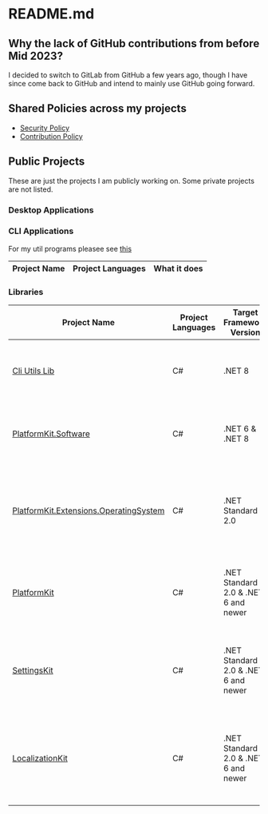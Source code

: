# README.md

## Why the lack of GitHub contributions from before Mid 2023?
I decided to switch to GitLab from GitHub a few years ago, though I have since come back to GitHub and intend to mainly use GitHub going forward.

## Shared Policies across my projects
* [Security Policy](https://github.com/alastairlundy/AlastairLundy/blob/main/SECURITY.md)
* [Contribution Policy](https://github.com/alastairlundy/AlastairLundy/blob/main/CONTRIBUTING.md)

## Public Projects
These are just the projects I am publicly working on. Some private projects are not listed.

### Desktop Applications

### CLI Applications
For my util programs pleasee see [this](https://github.com/alastairlundy/utils)

| Project Name | Project Languages | What it does | 
|-|-|-|


### Libraries
| Project Name | Project Languages | Target Framework Version | What it does | 
|-|-|-|-|
| [Cli Utils Lib](https://github.com/alastairlundy/CliUtilsLib) | C# | .NET 8 | A library to help with the creation of CLI tools and/or console applications.|
| [PlatformKit.Software](https://github.com/PlatformKitLibrary/PlatformKit.Software) | C# | .NET 6 & .NET 8| Helps with getting Installed Apps and Supported Package Managers.|  
| [PlatformKit.Extensions.OperatingSystem](https://github.com/PlatformKitLibrary/PlatformKit.Extensions.OperatingSystem) | C# | .NET Standard 2.0 | Extends the ``OperatingSystem`` class to make it easier to handle cross-platform code on .NET Standard 2 compatible projects |
| [PlatformKit](https://github.com/alastairlundy/PlatformKit) | C# | .NET Standard 2.0 & .NET 6 and newer | Helps with handling Cross-platform code and detecting Platform specific things. |
| [SettingsKit](https://github.com/alastairlundy/SettingsKit) | C# | .NET Standard 2.0 & .NET 6 and newer | Makes it easy to read or write __Settings__ files for applications that store settings in JSON, TXT, or XML. |
| [LocalizationKit](https://github.com/alastairlundy/LocalizationKit) | C# | .NET Standard 2.0 & .NET 6 and newer | Makes it easy to read or write __Localization__ files for applications that store settings in JSON, TXT, or XML. |

